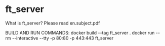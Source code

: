 # ft_server

What is ft_server? Please read en.subject.pdf

BUILD AND RUN COMMANDS:
    docker build --tag ft_server .
    docker run --rm --interactive --tty -p 80:80 -p 443:443 ft_server